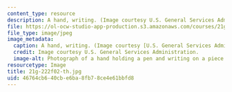 ```yaml
---
content_type: resource
description: A hand, writing. (Image courtesy U.S. General Services Administration.)
file: https://ol-ocw-studio-app-production.s3.amazonaws.com/courses/21g-222-expository-writing-for-bilingual-students-fall-2002/46764cb640cbe6ba8fb78ce4e61bbfd8_21g-222f02-th.jpg
file_type: image/jpeg
image_metadata:
  caption: A hand, writing. (Image courtesy [U.S. General Services Administration](http://www.gsa.gov/).)
  credit: Image courtesy U.S. General Services Administration.
  image-alt: Photograph of a hand holding a pen and writing on a piece of paper.
resourcetype: Image
title: 21g-222f02-th.jpg
uid: 46764cb6-40cb-e6ba-8fb7-8ce4e61bbfd8
---
```

